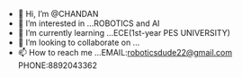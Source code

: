 - 👋 Hi, I’m @CHANDAN
- 👀 I’m interested in ...ROBOTICS and AI
- 🌱 I’m currently learning ...ECE(1st-year PES UNIVERSITY)
- 💞️ I’m looking to collaborate on ...
- 📫 How to reach me ...EMAIL:roboticsdude22@gmail.com
                         PHONE:8892043362
<!---
chan-dan8224/chan-dan8224 is a ✨ special ✨ repository because its `README.md` (this file) appears on your GitHub profile.
You can click the Preview link to take a look at your changes.
--->

